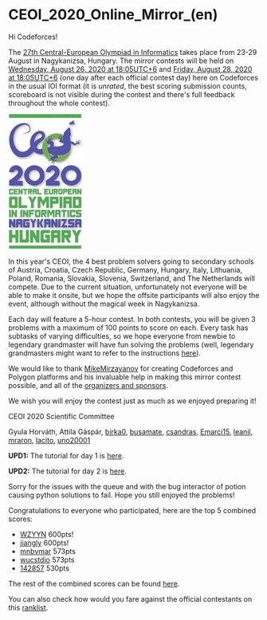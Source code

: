 # CEOI_2020_Online_Mirror_(en)

Hi Codeforces!

The [27th Central-European Olympiad in Informatics](https://codeforces.com/http://ceoi2020.inf.elte.hu/) takes place from 23-29 August in Nagykanizsa, Hungary. The mirror contests will be held on [Wednesday, August 26, 2020 at 18:05UTC+6](https://codeforces.com/https://www.timeanddate.com/worldclock/fixedtime.html?day=26&month=8&year=2020&hour=15&min=5&sec=0&p1=166) and [Friday, August 28, 2020 at 18:05UTC+6](https://codeforces.com/https://www.timeanddate.com/worldclock/fixedtime.html?day=28&month=8&year=2020&hour=15&min=5&sec=0&p1=166) (one day after each official contest day) here on Codeforces in the usual IOI format (it is *unrated*, the best scoring submission counts, scoreboard is not visible during the contest and there's full feedback throughout the whole contest).

![CEOI2020 logo](images/7fdd51c47c48b966d43f95b5184fe54b76a487cc.png)

In this year's CEOI, the 4 best problem solvers going to secondary schools of Austria, Croatia, Czech Republic, Germany, Hungary, Italy, Lithuania, Poland, Romania, Slovakia, Slovenia, Switzerland, and The Netherlands will compete. Due to the current situation, unfortunately not everyone will be able to make it onsite, but we hope the offsite participants will also enjoy the event, although without the magical week in Nagykanizsa.

Each day will feature a 5-hour contest. In both contests, you will be given 3 problems with a maximum of 100 points to score on each. Every task has subtasks of varying difficulties, so we hope everyone from newbie to legendary grandmaster will have fun solving the problems (well, legendary grandmasters might want to refer to the instructions [here](https://codeforces.com/blog/entry/68646)). 

We would like to thank [MikeMirzayanov](https://codeforces.com/profile/MikeMirzayanov "Headquarters, MikeMirzayanov") for creating Codeforces and Polygon platforms and his invaluable help in making this mirror contest possible, and all of the [organizers and sponsors](https://codeforces.com/http://ceoi2020.inf.elte.hu/organizers/).

We wish you will enjoy the contest just as much as we enjoyed preparing it!

CEOI 2020 Scientific Committee

Gyula Horváth, Attila Gáspár, [birka0](https://codeforces.com/profile/birka0 "Candidate Master birka0"), [busamate](https://codeforces.com/profile/busamate "Master busamate"), [csandras](https://codeforces.com/profile/csandras "Expert csandras"), [Emarci15](https://codeforces.com/profile/Emarci15 "Candidate Master Emarci15"), [leanil](https://codeforces.com/profile/leanil "Candidate Master leanil"), [mraron](https://codeforces.com/profile/mraron "International Master mraron"), [lacito](https://codeforces.com/profile/lacito "Master lacito"), [uno20001](https://codeforces.com/profile/uno20001 "Specialist uno20001")

**UPD1:** The tutorial for day 1 is [here](Editorial_(en).md).

**UPD2:** The tutorial for day 2 is [here](https://codeforces.com/blog/entry/82022).

Sorry for the issues with the queue and with the bug interactor of potion causing python solutions to fail. Hope you still enjoyed the problems!

Congratulations to everyone who participated, here are the top 5 combined scores:

 * [WZYYN](https://codeforces.com/profile/WZYYN "Legendary Grandmaster WZYYN") 600pts!
* [jiangly](https://codeforces.com/profile/jiangly "Legendary Grandmaster jiangly") 600pts!
* [mnbvmar](https://codeforces.com/profile/mnbvmar "Legendary Grandmaster mnbvmar") 573pts
* [wucstdio](https://codeforces.com/profile/wucstdio "Grandmaster wucstdio") 573pts
* [142857](https://codeforces.com/profile/142857 "International Grandmaster 142857") 530pts

The rest of the combined scores can be found [here](https://codeforces.com/spectator/ranklist/2b0864398b84ebe60cc17b63979aa427). 

You can also check how would you fare against the official contestants on this [ranklist](https://codeforces.com/https://ranking.cms.inf.elte.hu/rws/Ranking.html).

